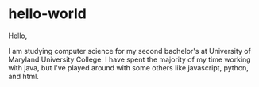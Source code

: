 # hello-world

Hello,

  I am studying computer science for my second bachelor's at University of Maryland University College. I have spent the majority of my time working with java, but I've played around with some others like javascript, python, and html.
